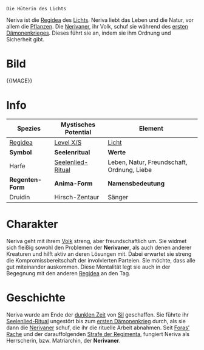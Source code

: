 	Die Hüterin des Lichts

Neriva ist die [Regidea](Die%20Regidea) des [Lichts](Die%20Elemente). Neriva liebt das Leben und die Natur, vor allem die [Pflanzen](Die%20Pflanzen). Die [Nerivaner](Die%20Nerivaner), ihr Volk, schuf sie während des [ersten Dämonenkrieges](Der%20Erste%20Dämonenkrieg). Dieses führt sie an, indem sie ihm Ordnung und Sicherheit gibt.
# Bild
{{IMAGE}}
# Info

| **Spezies**              | **Mystisches Potential**                                               | **Element**                                |
| ------------------------ | ---------------------------------------------------------------------- | ------------------------------------------ |
| [Regidea](Die%20Regidea) | [Level X/S](Mystisches%20Potential#Level%20X%20-%20Gottheiten%20Level) | [Licht](Die%20Elemente)                    |
| **Symbol**               | **Seelenritual**                                                       | **Werte**                                  |
| Harfe                    | [Seelenlied-Ritual](Die%20Nerivaner#Rituale)                           | Leben, Natur, Freundschaft, Ordnung, Liebe |
| **Regenten-Form**        | **Anima-Form**                                                         | **Namensbedeutung**                        |
| Druidin                  | Hirsch-Zentaur                                                         | Sänger                                     |
# Charakter
Neriva geht mit ihrem [Volk](Die%20Nerivaner) streng, aber freundschaftlich um. Sie widmet sich fleißig sowohl den Problemen der **Nerivaner**, als auch denen anderer Kreaturen und hilft aktiv an deren Lösungen mit. Dabei erwartet sie streng die Kompromissbereitschaft der involvierten Parteien. Sie möchte, dass alle gut miteinander auskommen. Diese Mentalität legt sie auch in der Begegnung mit den anderen [Regidea](Die%20Regidea) an den Tag.
# Geschichte
Neriva wurde am Ende der [dunklen Zeit](Die%20Dunkle%20Zeit) von [Sil](Die%20Regimenta) geschaffen. Sie führte ihr [Seelenlied-Ritual](Die%20Nerivaner#Rituale) ungestört bis zum [ersten Dämonenkrieg](Der%20Erste%20Dämonenkrieg) durch, als sie dann die [Nerivaner](Die%20Nerivaner) schuf, die ihr die rituelle Arbeit abnahmen.
Seit [Foras' Rache](Foras'%20Rache) und der darauffolgenden [Strafe der Regimenta](Die%20Strafe%20der%20Regimenta), fungiert Neriva als Herrscherin, bzw. Matriarchin, der **Nerivaner**.